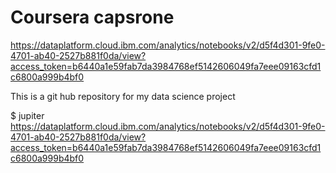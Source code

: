 # Coursera capsrone

https://dataplatform.cloud.ibm.com/analytics/notebooks/v2/d5f4d301-9fe0-4701-ab40-2527b881f0da/view?access_token=b6440a1e59fab7da3984768ef5142606049fa7eee09163cfd1c6800a999b4bf0 

This is a git hub repository for my data science project

$ jupiter
https://dataplatform.cloud.ibm.com/analytics/notebooks/v2/d5f4d301-9fe0-4701-ab40-2527b881f0da/view?access_token=b6440a1e59fab7da3984768ef5142606049fa7eee09163cfd1c6800a999b4bf0
